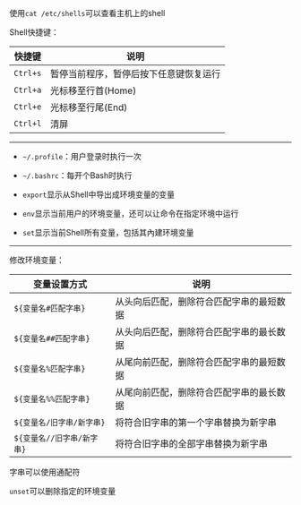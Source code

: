 使用`cat /etc/shells`可以查看主机上的shell

Shell快捷键：

|快捷键|说明|
|---|---|
|`Ctrl+s`|暂停当前程序，暂停后按下任意键恢复运行|
|`Ctrl+a`|光标移至行首(Home)|
|`Ctrl+e`|光标移至行尾(End)|
|`Ctrl+l`|清屏|

-----

* `~/.profile`：用户登录时执行一次
* `~/.bashrc`：每开个Bash时执行

* `export`显示从Shell中导出成环境变量的变量
* `env`显示当前用户的环境变量，还可以让命令在指定环境中运行
* `set`显示当前Shell所有变量，包括其內建环境变量

-----

修改环境变量：

|变量设置方式|说明|
|---|---|
|`${变量名#匹配字串}`|从头向后匹配，删除符合匹配字串的最短数据|
|`${变量名##匹配字串}`|从头向后匹配，删除符合匹配字串的最长数据|
|`${变量名%匹配字串}`|从尾向前匹配，删除符合匹配字串的最短数据|
|`${变量名%%匹配字串}`|从尾向前匹配，删除符合匹配字串的最长数据|
|`${变量名/旧字串/新字串}`|将符合旧字串的第一个字串替换为新字串|
|`${变量名//旧字串/新字串}`|将符合旧字串的全部字串替换为新字串|

字串可以使用通配符

`unset`可以删除指定的环境变量

